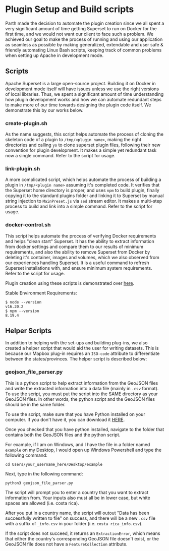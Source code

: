 # Plugin Setup and Build scripts

Parth made the decision to automate the plugin creation since we all spent a very significant amount of time getting Superset to run on Docker for the first time, and we would not want our client to face such a problem. We achieved our goal to make the process of running and using our application as seamless as possible by making generalized, extendable and user safe & friendly automating Linux Bash scripts, keeping track of common problems when setting up Apache in development mode.

## Scripts

Apache Superset is a large open-source project. Building it on Docker in development mode itself will have issues unless we use the right versions of local libraries. Thus, we spent a significant amount of time understanding how plugin development works and how we can automate redundant steps to make more of our time towards designing the plugin code itself. We demonstrate this by our works below.

### create-plugin.sh

As the name suggests, this script helps automate the process of cloning the skeleton code of a plugin to `/tmp/<plugin name>`, making the right directories and calling `yo` to clone superset plugin files, following their new convention for plugin development. It makes a simple yet redundant task now a single command. Refer to the script for usage.

### link-plugin.sh

A more complicated script, which helps automate the process of building a plugin in `/tmp/<plugin name>` assuming it's completed code. It verifies that the Superset home directory is proper, and uses `npm` to build plugin, finally copying it to the standard plugins folder and linking it to Superset by manual string injection to `MainPreset.js` via `sed` stream editor. It makes a multi-step process to build and link into a simple command. Refer to the script for usage.

### docker-control.sh

This script helps automate the process of verifying Docker requirements and helps "clean start" Superset. It has the ability to extract information from docker settings and compare them to our results of minimum requirements, and also the ability to remove Superset from Docker by deleting it's container, images and volumes, which we also observed from our experiences handling Superset. It is a useful command to refresh Superset installations with, and ensure minimum system requirements. Refer to the script for usage.

Plugin creation using these scripts is demonstrated over [here](https://youtu.be/-FY_9Su2CcA).

Stable Environment Requirements:

```
$ node --version
v16.20.2
$ npm --version
8.19.4
```

## Helper Scripts

In addition to helping with the set-ups and building plug-ins, we also created a helper script that would aid the user for writing datasets. This is because our Mapbox plug-in requires an `ISO-code` attribute to differentiate between the states/provinces. The helper script is described below:

### geojson_file_parser.py

This is a python script to help extract information from the GeoJSON files and write the extracted information into a data file (mainly in `.csv` format). To use the script, you must put the script into the SAME directory as your GeoJSON files. In other words, the python script and the GeoJSON files should be in the same folder.

To use the script, make sure that you have Python installed on your computer. If you don't have it, you can download it [HERE](https://www.python.org/downloads/).

Once you checked that you have python installed, navigate to the folder that contains both the GeoJSON files and the python script.

For example, if I am on Windows, and I have the file in a folder named `example` on my Desktop, I would open up Windows Powershell and type the following command:

```
cd Users/your_username_here/Desktop/example
```

Next, type in the following command:

```
python3 geojson_file_parser.py
```

The script will prompt you to enter a country that you want to extract information from. Your inputs also must all be in lower case, but white spaces are allowed (i.e. costa rica).

After you put in a country name, the script will outout "Data has been successfully written to file" on success, and there will be a new `.csv` file with a suffix of `_info.csv` in your folder (i.e. `costa rica_info.csv`).

If the script does not succeed, it returns an `ExtractionError`, which means that either the country's corresponding GeoJSON file doesn't exist, or the GeoJSON file does not have a `FeatureCollection` attribute. 